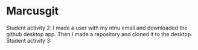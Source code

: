 # Marcusgit

Student activity 2: I made a user with my ntnu email and downloaded the github desktop app. Then I made a repository and cloned it to the desktop.
Student activity 3:
